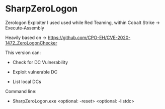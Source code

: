 # SharpZeroLogon

Zerologon Exploiter I used used while Red Teaming, within Cobalt Strike -> Execute-Assembly

Heavily based on -> https://github.com/CPO-EH/CVE-2020-1472_ZeroLogonChecker

This version can:

- Check for DC Vulnerability

- Exploit vulnerable DC

- List local DCs

Command line:

- SharpZeroLogon.exe <target dc fqdn> <optional: -reset> <optional: -listdc>
